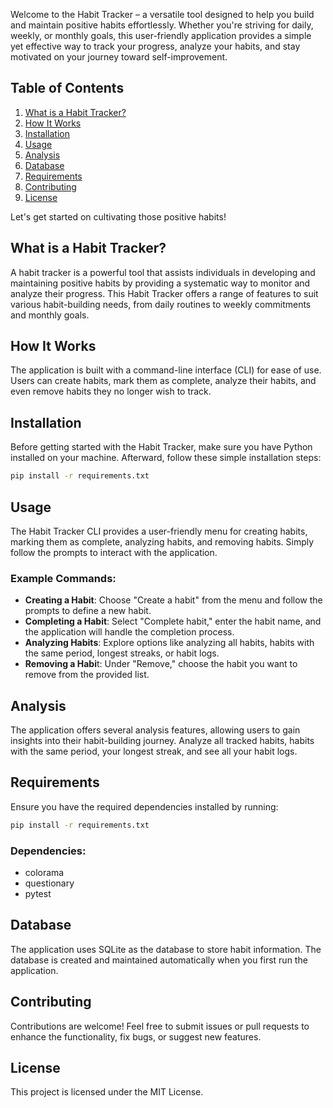 Welcome to the Habit Tracker – a versatile tool designed to help you build and maintain positive habits effortlessly. Whether you're striving for daily, weekly, or monthly goals, this user-friendly application provides a simple yet effective way to track your progress, analyze your habits, and stay motivated on your journey toward self-improvement.

## Table of Contents
1. [What is a Habit Tracker?](#what-is-a-habit-tracker)
2. [How It Works](#how-it-works)
3. [Installation](#installation)
4. [Usage](#usage)
5. [Analysis](#analysis)
6. [Database](#database)
7. [Requirements](#requirements)
8. [Contributing](#contributing)
9. [License](#license)

Let's get started on cultivating those positive habits!

## What is a Habit Tracker?
A habit tracker is a powerful tool that assists individuals in developing and maintaining positive habits by providing a systematic way to monitor and analyze their progress. This Habit Tracker offers a range of features to suit various habit-building needs, from daily routines to weekly commitments and monthly goals.

## How It Works
The application is built with a command-line interface (CLI) for ease of use. Users can create habits, mark them as complete, analyze their habits, and even remove habits they no longer wish to track.

## Installation
Before getting started with the Habit Tracker, make sure you have Python installed on your machine. 
Afterward, follow these simple installation steps:

```bash
pip install -r requirements.txt
```

## Usage
The Habit Tracker CLI provides a user-friendly menu for creating habits, marking them as complete, analyzing habits, and removing habits. Simply follow the prompts to interact with the application.

### Example Commands:
- **Creating a Habit**: Choose "Create a habit" from the menu and follow the prompts to define a new habit.
- **Completing a Habit**: Select "Complete habit," enter the habit name, and the application will handle the completion process.
- **Analyzing Habits**: Explore options like analyzing all habits, habits with the same period, longest streaks, or habit logs.
- **Removing a Habi**t: Under "Remove," choose the habit you want to remove from the provided list.

## Analysis
The application offers several analysis features, allowing users to gain insights into their habit-building journey. Analyze all tracked habits, habits with the same period, your longest streak, and see all your habit logs.

## Requirements
Ensure you have the required dependencies installed by running:

```bash
pip install -r requirements.txt
```
### Dependencies:
- colorama
- questionary
- pytest

## Database
The application uses SQLite as the database to store habit information. The database is created and maintained automatically when you first run the application.

## Contributing
Contributions are welcome! Feel free to submit issues or pull requests to enhance the functionality, fix bugs, or suggest new features.

## License
This project is licensed under the MIT License.

